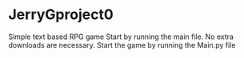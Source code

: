 # JerryGproject0
Simple text based RPG game
Start by running the main file. No extra downloads are necessary.
Start the game by running the Main.py file

